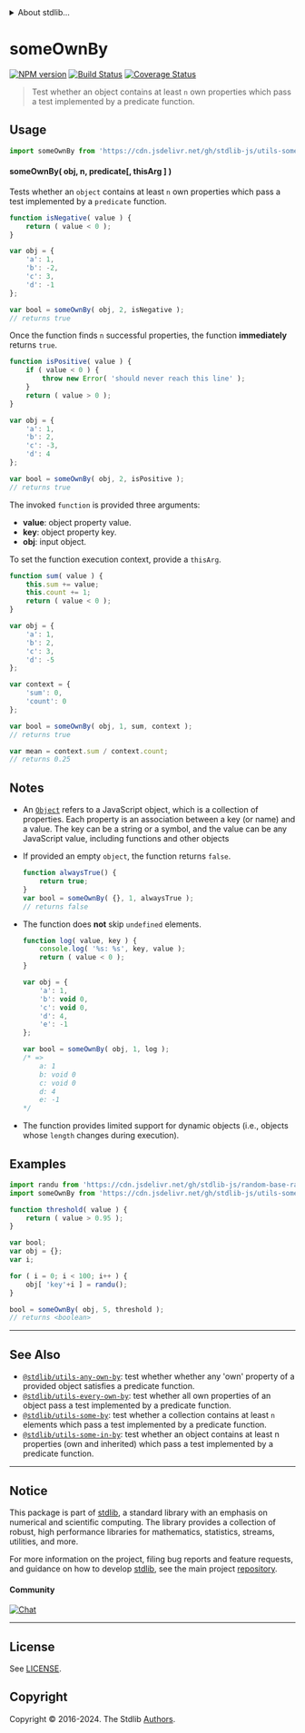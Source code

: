 <!--

@license Apache-2.0

Copyright (c) 2024 The Stdlib Authors.

Licensed under the Apache License, Version 2.0 (the "License");
you may not use this file except in compliance with the License.
You may obtain a copy of the License at

   http://www.apache.org/licenses/LICENSE-2.0

Unless required by applicable law or agreed to in writing, software
distributed under the License is distributed on an "AS IS" BASIS,
WITHOUT WARRANTIES OR CONDITIONS OF ANY KIND, either express or implied.
See the License for the specific language governing permissions and
limitations under the License.

-->


<details>
  <summary>
    About stdlib...
  </summary>
  <p>We believe in a future in which the web is a preferred environment for numerical computation. To help realize this future, we've built stdlib. stdlib is a standard library, with an emphasis on numerical and scientific computation, written in JavaScript (and C) for execution in browsers and in Node.js.</p>
  <p>The library is fully decomposable, being architected in such a way that you can swap out and mix and match APIs and functionality to cater to your exact preferences and use cases.</p>
  <p>When you use stdlib, you can be absolutely certain that you are using the most thorough, rigorous, well-written, studied, documented, tested, measured, and high-quality code out there.</p>
  <p>To join us in bringing numerical computing to the web, get started by checking us out on <a href="https://github.com/stdlib-js/stdlib">GitHub</a>, and please consider <a href="https://opencollective.com/stdlib">financially supporting stdlib</a>. We greatly appreciate your continued support!</p>
</details>

# someOwnBy

[![NPM version][npm-image]][npm-url] [![Build Status][test-image]][test-url] [![Coverage Status][coverage-image]][coverage-url] <!-- [![dependencies][dependencies-image]][dependencies-url] -->

> Test whether an object contains at least `n` own properties which pass a test implemented by a predicate function.

<!-- Section to include introductory text. Make sure to keep an empty line after the intro `section` element and another before the `/section` close. -->

<section class="intro">

</section>

<!-- /.intro -->

<!-- Package usage documentation. -->



<section class="usage">

## Usage

```javascript
import someOwnBy from 'https://cdn.jsdelivr.net/gh/stdlib-js/utils-some-own-by@deno/mod.js';
```

#### someOwnBy( obj, n, predicate\[, thisArg ] )

Tests whether an `object` contains at least `n` own properties which pass a test implemented by a `predicate` function.

```javascript
function isNegative( value ) {
    return ( value < 0 );
}

var obj = {
    'a': 1,
    'b': -2,
    'c': 3,
    'd': -1
};

var bool = someOwnBy( obj, 2, isNegative );
// returns true
```

Once the function finds `n` successful properties, the function **immediately** returns `true`.

```javascript
function isPositive( value ) {
    if ( value < 0 ) {
        throw new Error( 'should never reach this line' );
    }
    return ( value > 0 );
}

var obj = {
    'a': 1,
    'b': 2,
    'c': -3,
    'd': 4
};

var bool = someOwnBy( obj, 2, isPositive );
// returns true
```

The invoked `function` is provided three arguments:

-   **value**: object property value.
-   **key**: object property key.
-   **obj**: input object.

To set the function execution context, provide a `thisArg`.

```javascript
function sum( value ) {
    this.sum += value;
    this.count += 1;
    return ( value < 0 );
}

var obj = {
    'a': 1,
    'b': 2,
    'c': 3,
    'd': -5
};

var context = {
    'sum': 0,
    'count': 0
};

var bool = someOwnBy( obj, 1, sum, context );
// returns true

var mean = context.sum / context.count;
// returns 0.25
```

</section>

<!-- /.usage -->

<!-- Package usage notes. Make sure to keep an empty line after the `section` element and another before the `/section` close. -->

<section class="notes">

## Notes

-   An [`Object`][mdn-object] refers to a JavaScript object, which is a collection of properties. Each property is an association between a key (or name) and a value. The key can be a string or a symbol, and the value can be any JavaScript value, including functions and other objects

-   If provided an empty `object`, the function returns `false`.

    ```javascript
    function alwaysTrue() {
        return true;
    }
    var bool = someOwnBy( {}, 1, alwaysTrue );
    // returns false
    ```

-   The function does **not** skip `undefined` elements.

    <!-- eslint-disable no-sparse-arrays, stdlib/doctest-marker -->

    ```javascript
    function log( value, key ) {
        console.log( '%s: %s', key, value );
        return ( value < 0 );
    }

    var obj = {
        'a': 1,
        'b': void 0,
        'c': void 0,
        'd': 4,
        'e': -1
    };

    var bool = someOwnBy( obj, 1, log );
    /* =>
        a: 1
        b: void 0
        c: void 0
        d: 4
        e: -1
    */
    ```

-   The function provides limited support for dynamic objects (i.e., objects whose `length` changes during execution).

</section>

<!-- /.notes -->

<!-- Package usage examples. -->

<section class="examples">

## Examples

<!-- eslint no-undef: "error" -->

```javascript
import randu from 'https://cdn.jsdelivr.net/gh/stdlib-js/random-base-randu@deno/mod.js';
import someOwnBy from 'https://cdn.jsdelivr.net/gh/stdlib-js/utils-some-own-by@deno/mod.js';

function threshold( value ) {
    return ( value > 0.95 );
}

var bool;
var obj = {};
var i;

for ( i = 0; i < 100; i++ ) {
    obj[ 'key'+i ] = randu();
}

bool = someOwnBy( obj, 5, threshold );
// returns <boolean>
```

</section>

<!-- /.examples -->

<!-- Section to include cited references. If references are included, add a horizontal rule *before* the section. Make sure to keep an empty line after the `section` element and another before the `/section` close. -->

<section class="references">

</section>

<!-- /.references -->

<!-- Section for related `stdlib` packages. Do not manually edit this section, as it is automatically populated. -->

<section class="related">

* * *

## See Also

-   <span class="package-name">[`@stdlib/utils-any-own-by`][@stdlib/utils/any-own-by]</span><span class="delimiter">: </span><span class="description">test whether whether any 'own' property of a provided object satisfies a predicate function.</span>
-   <span class="package-name">[`@stdlib/utils-every-own-by`][@stdlib/utils/every-own-by]</span><span class="delimiter">: </span><span class="description">test whether all own properties of an object pass a test implemented by a predicate function.</span>
-   <span class="package-name">[`@stdlib/utils-some-by`][@stdlib/utils/some-by]</span><span class="delimiter">: </span><span class="description">test whether a collection contains at least `n` elements which pass a test implemented by a predicate function.</span>
-   <span class="package-name">[`@stdlib/utils-some-in-by`][@stdlib/utils/some-in-by]</span><span class="delimiter">: </span><span class="description">test whether an object contains at least n properties (own and inherited) which pass a test implemented by a predicate function.</span>

</section>

<!-- /.related -->

<!-- Section for all links. Make sure to keep an empty line after the `section` element and another before the `/section` close. -->


<section class="main-repo" >

* * *

## Notice

This package is part of [stdlib][stdlib], a standard library with an emphasis on numerical and scientific computing. The library provides a collection of robust, high performance libraries for mathematics, statistics, streams, utilities, and more.

For more information on the project, filing bug reports and feature requests, and guidance on how to develop [stdlib][stdlib], see the main project [repository][stdlib].

#### Community

[![Chat][chat-image]][chat-url]

---

## License

See [LICENSE][stdlib-license].


## Copyright

Copyright &copy; 2016-2024. The Stdlib [Authors][stdlib-authors].

</section>

<!-- /.stdlib -->

<!-- Section for all links. Make sure to keep an empty line after the `section` element and another before the `/section` close. -->

<section class="links">

[npm-image]: http://img.shields.io/npm/v/@stdlib/utils-some-own-by.svg
[npm-url]: https://npmjs.org/package/@stdlib/utils-some-own-by

[test-image]: https://github.com/stdlib-js/utils-some-own-by/actions/workflows/test.yml/badge.svg?branch=main
[test-url]: https://github.com/stdlib-js/utils-some-own-by/actions/workflows/test.yml?query=branch:main

[coverage-image]: https://img.shields.io/codecov/c/github/stdlib-js/utils-some-own-by/main.svg
[coverage-url]: https://codecov.io/github/stdlib-js/utils-some-own-by?branch=main

<!--

[dependencies-image]: https://img.shields.io/david/stdlib-js/utils-some-own-by.svg
[dependencies-url]: https://david-dm.org/stdlib-js/utils-some-own-by/main

-->

[chat-image]: https://img.shields.io/gitter/room/stdlib-js/stdlib.svg
[chat-url]: https://app.gitter.im/#/room/#stdlib-js_stdlib:gitter.im

[stdlib]: https://github.com/stdlib-js/stdlib

[stdlib-authors]: https://github.com/stdlib-js/stdlib/graphs/contributors

[umd]: https://github.com/umdjs/umd
[es-module]: https://developer.mozilla.org/en-US/docs/Web/JavaScript/Guide/Modules

[deno-url]: https://github.com/stdlib-js/utils-some-own-by/tree/deno
[deno-readme]: https://github.com/stdlib-js/utils-some-own-by/blob/deno/README.md
[umd-url]: https://github.com/stdlib-js/utils-some-own-by/tree/umd
[umd-readme]: https://github.com/stdlib-js/utils-some-own-by/blob/umd/README.md
[esm-url]: https://github.com/stdlib-js/utils-some-own-by/tree/esm
[esm-readme]: https://github.com/stdlib-js/utils-some-own-by/blob/esm/README.md
[branches-url]: https://github.com/stdlib-js/utils-some-own-by/blob/main/branches.md

[stdlib-license]: https://raw.githubusercontent.com/stdlib-js/utils-some-own-by/main/LICENSE

[mdn-object]: https://developer.mozilla.org/en-US/docs/Web/JavaScript/Reference/Global_Objects/Object

<!-- <related-links> -->

[@stdlib/utils/any-own-by]: https://github.com/stdlib-js/utils-any-own-by/tree/deno

[@stdlib/utils/every-own-by]: https://github.com/stdlib-js/utils-every-own-by/tree/deno

[@stdlib/utils/some-by]: https://github.com/stdlib-js/utils-some-by/tree/deno

[@stdlib/utils/some-in-by]: https://github.com/stdlib-js/utils-some-in-by/tree/deno

<!-- </related-links> -->

</section>

<!-- /.links -->
